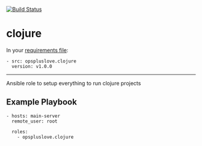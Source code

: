 [![Build Status](https://travis-ci.org/opspluslove/ansible-clojure.svg?branch=master)](https://travis-ci.org/opspluslove/ansible-clojure)

clojure
=========

In your [requirements file](https://galaxy.ansible.com/intro):

```
- src: opspluslove.clojure
  version: v1.0.0
```

----

Ansible role to setup everything to run clojure projects

Example Playbook
----------------

```
- hosts: main-server
  remote_user: root

  roles:
    - opspluslove.clojure
```
